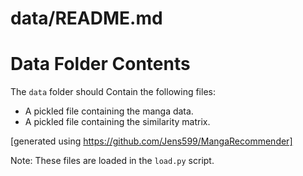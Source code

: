 # data/README.md

# Data Folder Contents

The `data` folder should Contain the following files:

- A pickled file containing the manga data.
- A pickled file containing the similarity matrix.

[generated using https://github.com/Jens599/MangaRecommender]

Note: These files are loaded in the `load.py` script.
